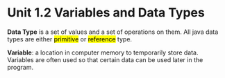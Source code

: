 # Unit 1.2 Variables and Data Types

**Data Type** is a set of values and a set of operations on them. All java data types are either <mark>primitive</mark> or <mark>reference</mark> type. 

**Variable**: a location in computer memory to temporarily store data. Variables are often used so that certain data can be used later in the program.